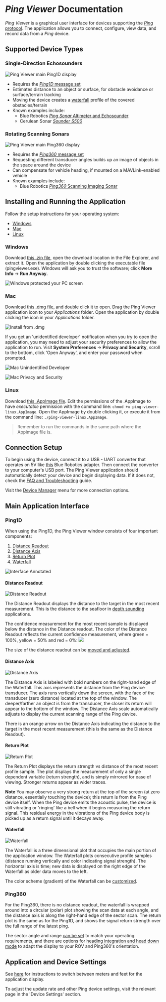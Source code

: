*Ping Viewer* Documentation
===========================

*Ping Viewer* is a graphical user interface for devices supporting the [*Ping* protocol](https://docs.bluerobotics.com/ping-protocol). The application allows you to connect, configure, view data, and record data from a *Ping* device.

## Supported Device Types

### Single-Direction Echosounders

![Ping Viewer main Ping1D display](https://www.bluerobotics.com/wp-content/uploads/2019/01/ping-viewer-1.jpg)

- Requires the [*Ping1D* message set](https://docs.bluerobotics.com/ping-protocol/pingmessage-ping1d/)
- Estimates distance to an object or surface, for obstacle avoidance or surface/terrain tracking
- Moving the device creates a [waterfall](#waterfall) profile of the covered obstacles/terrain
- Known examples include:
    - Blue Robotics [*Ping Sonar* Altimeter and Echosounder](https://bluerobotics.com/store/sonars/echosounders/ping-sonar-r2-rp/)
    - Cerulean Sonar [*Sounder S500*](https://ceruleansonar.com/product/sounder-s500/)

### Rotating Scanning Sonars
![Ping Viewer main Ping360 display](https://bluerobotics.com/wp-content/uploads/2019/07/Ping360_Pilings.png)

- Requires the [*Ping360* message set](https://docs.bluerobotics.com/ping-protocol/pingmessage-ping360/)
- Requesting different transducer angles builds up an image of objects in the space around the device
- Can compensate for vehicle heading, if mounted on a MAVLink-enabled vehicle
- Known examples include:
    - Blue Robotics [*Ping360* Scanning Imaging Sonar](https://bluerobotics.com/store/sonars/imaging-sonars/ping360-sonar-r1-rp/)

## Installing and Running the Application

Follow the setup instructions for your operating system:

- [Windows](https://docs.bluerobotics.com/ping-viewer/#windows)
- [Mac](https://docs.bluerobotics.com/ping-viewer/#mac)
- [Linux](https://docs.bluerobotics.com/ping-viewer/#linux)

### Windows

Download [this .zip file](https://github.com/bluerobotics/ping-viewer/releases/latest/download/pingviewer-Release.zip), open the download location in the File Explorer, and extract it. Open the application by double clicking the executable file (pingviewer.exe). Windows will ask you to trust the software; click **More Info** → **Run Anyway**.

![Windows protected your PC screen](images/install/windows-protected-your-pc.png)

### Mac

Download [this .dmg file](https://github.com/bluerobotics/ping-viewer/releases/latest/download/pingviewer-Release.dmg), and double click it to open. Drag the Ping Viewer application icon to your *Applications* folder. Open the application by double clicking the icon in your *Applications* folder.

![Install from .dmg](images/install/mac-install-from-dmg.jpg)

If you get an 'unidentified developer' notification when you try to open the application, you may need to adjust your security preferences to allow the application to run. Visit **System Preferences** -> **Privacy and Security**, scroll to the bottom, click 'Open Anyway', and enter your password when prompted.

![Mac Unindentified Developer](images/install/mac-unidentified-developer.png)

![Mac Privacy and Security](images/install/mac-privacy-and-security.png)

### Linux

Download [this .AppImage file](https://github.com/bluerobotics/ping-viewer/releases/latest/download/pingviewer-Release.AppImage). Edit the permissions of the .AppImage to have _executable_ permission with the command line: `chmod +x ping-viewer-linux.AppImage`. Open the AppImage by double clicking it, or execute it from the command line: `./ping-viewer-linux.AppImage`.

> Remember to run the commands in the same path where the Appimage file is.

## Connection Setup

To begin using the device, connect it to a USB - UART converter that operates on 5V like [this](https://www.bluerobotics.com/store/comm-control-power/tether-interface/bluart-r1-rp/) Blue Robotics adapter. Then connect the converter to your computer's USB port. The Ping Viewer application should automatically detect your device and begin displaying data. If it does not, check the [FAQ and Troubleshooting](faq-and-troubleshooting.md) guide.

Visit the [Device Manager](device-manager.md) menu for more connection options.

## Main Application Interface

### Ping1D

When using the Ping1D, the Ping Viewer window consists of four important components:

1. [Distance Readout](#distance-readout)
2. [Distance Axis](#distance-axis)
3. [Return Plot](#return-plot)
4. [Waterfall](#waterfall)

![Interface Annotated](images/viewer/annotated/interface-annotated.png)

#### Distance Readout

![Distance Readout](images/viewer/distance-readout-closeup.png)

The Distance Readout displays the distance to the target in the most recent measurement. This is the distance to the seafloor in [depth sounding](https://en.wikipedia.org/wiki/Depth_sounding) applications.

The confidence measurement for the most recent sample is displayed below the distance in the Distance readout. The color of the Distance Readout reflects the current confidence measurement, where green = 100%, yellow = 50% and red = 0%: ![](images/gradient-green-red.png)

The size of the distance readout can be [moved and adjusted](hotkeys-and-shortcuts.md#mouse-shortcuts).

#### Distance Axis

![Distance Axis](images/viewer/distance-axis-closeup.png)

The Distance Axis is labeled with bold numbers on the right-hand edge of the Waterfall. This axis represents the distance from the Ping device transducer. The axis runs vertically down the screen, with the face of the transducer (zero distance) located at the top of the window. The deeper/farther an object is from the transducer, the closer its return will appear to the bottom of the window. The Distance Axis scale automatically adjusts to display the current scanning range of the Ping device.

There is an orange arrow on the Distance Axis indicating the distance to the target in the most recent measurement (this is the same as the Distance Readout).

#### Return Plot

![Return Plot](images/viewer/return-plot-closeup.png)

The Return Plot displays the return strength vs distance of the most recent profile sample. The plot displays the measurement of only a single dependent variable (return strength), and is simply mirrored for ease of viewing. Stronger returns appear as wider traces.

**Note** You may observe a very strong return at the top of the screen (at zero distance, essentially touching the device); this return is from the Ping device itself. When the Ping device emits the acoustic pulse, the device is still vibrating or 'ringing' like a bell when it begins measuring the return signal. This residual energy in the vibrations of the Ping device body is picked up as a return signal until it decays away.

#### Waterfall

![Waterfall](images/viewer/waterfall-closeup.png)

The Waterfall is a three dimensional plot that occupies the main portion of the application window. The Waterfall plots consecutive profile samples (distance running vertically and color indicating signal strength). The horizontal axis is time; new data is displayed on the right edge of the Waterfall as older data moves to the left.

The color scheme (gradient) of the Waterfall can be [customized](display-settings.md).


### Ping360

For the Ping360, there is no distance readout, the waterfall is wrapped around into a circular (polar) plot showing the scan data at each angle, and the distance axis is along the right-hand edge of the sector scan. The return plot is the same as for the Ping1D, and shows the signal return strength over the full range of the latest ping.

The sector angle and range [can be set](device-settings-ping360.md) to match your operating requirements, and there are options for [heading integration and head down mode](display-settings.md) to adapt the display to your ROV and Ping360's orientation.


## Application and Device Settings

See [here](display-settings.md) for instructions to switch between meters and feet for the application display.

To adjust the update rate and other Ping device settings, visit the relevant page in the 'Device Settings' section.
